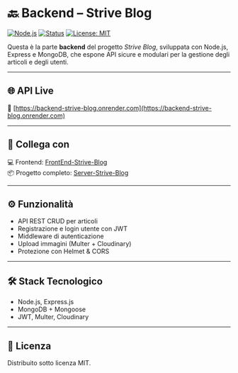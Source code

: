 # 🔙 Backend – Strive Blog

[![Node.js](https://img.shields.io/badge/Backend-Node.js-green)]()
[![Status](https://img.shields.io/badge/status-in%20development-orange)]()
[![License: MIT](https://img.shields.io/badge/license-MIT-blue.svg)]()

Questa è la parte **backend** del progetto *Strive Blog*, sviluppata con Node.js, Express e MongoDB, che espone API sicure e modulari per la gestione degli articoli e degli utenti.

---

## 🌐 API Live
📡 [https://backend-strive-blog.onrender.com](https://backend-strive-blog.onrender.com)

---

## 🔁 Collega con
💻 Frontend: [FrontEnd-Strive-Blog](https://github.com/Alina-Galben/FrontEnd-Strive-Blog)  
📦 Progetto completo: [Server-Strive-Blog](https://github.com/Alina-Galben/Server-Strive-Blog)

---

## ⚙️ Funzionalità
- API REST CRUD per articoli
- Registrazione e login utente con JWT
- Middleware di autenticazione
- Upload immagini (Multer + Cloudinary)
- Protezione con Helmet & CORS

---

## 🛠️ Stack Tecnologico
- Node.js, Express.js
- MongoDB + Mongoose
- JWT, Multer, Cloudinary

---

## 📜 Licenza
Distribuito sotto licenza MIT.

